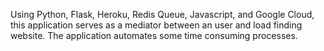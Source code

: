 Using Python, Flask, Heroku, Redis Queue, Javascript, and Google Cloud, this application serves as a mediator between an user and load finding website. The application automates some time consuming processes. 
